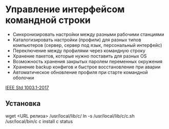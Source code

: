 # Управление интерфейсом командной строки

- Синхронизировать настройки между разными рабочими станциями
- Каталогизировать настройки (профили) для разных типов компьютеров (сервер, сервер под язык, персональный интерфейс)
- Переключение между профилями через командную строку
- Хранение пакетов, которые нужно поставить для разных OS
- Возможность хранения закрытых паролем переменных окружения
- Хранение backup конфигов и быстрое восстановление при аварии
- Автоматическое обновление профиля при старте командной оболочки

[IEEE Std 1003.1-2017](https://pubs.opengroup.org/onlinepubs/9699919799/basedefs/V1_chap12.html)

## Установка

wget <URL релиза> /usr/local/lib/c/
ln -s /usr/local/lib/c/c.sh /usr/local/bin/c
c install
c status
